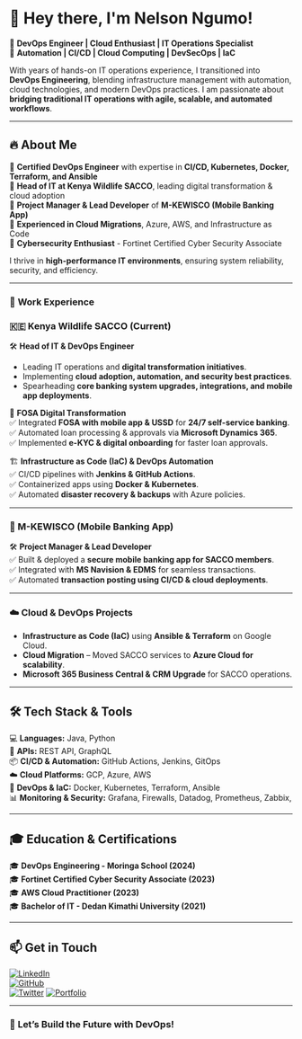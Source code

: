 # 👋 Hey there, I'm Nelson Ngumo!

🚀 **DevOps Engineer | Cloud Enthusiast | IT Operations Specialist**  
🔧 **Automation | CI/CD | Cloud Computing | DevSecOps | IaC**  

With years of hands-on IT operations experience, I transitioned into **DevOps Engineering**, blending infrastructure management with automation, cloud technologies, and modern DevOps practices. I am passionate about **bridging traditional IT operations with agile, scalable, and automated workflows**.

---

## 🔥 **About Me**
🔹 **Certified DevOps Engineer** with expertise in **CI/CD, Kubernetes, Docker, Terraform, and Ansible**  
🔹 **Head of IT at Kenya Wildlife SACCO**, leading digital transformation & cloud adoption  
🔹 **Project Manager & Lead Developer** of **M-KEWISCO (Mobile Banking App)**  
🔹 **Experienced in Cloud Migrations**, Azure, AWS, and Infrastructure as Code  
🔹 **Cybersecurity Enthusiast** - Fortinet Certified Cyber Security Associate  

I thrive in **high-performance IT environments**, ensuring system reliability, security, and efficiency.

---

### 💼 **Work Experience**

### **🇰🇪 Kenya Wildlife SACCO (Current)**
🛠 **Head of IT & DevOps Engineer**  
- Leading IT operations and **digital transformation initiatives**.  
- Implementing **cloud adoption, automation, and security best practices**.  
- Spearheading **core banking system upgrades, integrations, and mobile app deployments**.  

📱 **FOSA Digital Transformation**  
✅ Integrated **FOSA with mobile app & USSD** for **24/7 self-service banking**.  
✅ Automated loan processing & approvals via **Microsoft Dynamics 365**.  
✅ Implemented **e-KYC & digital onboarding** for faster loan approvals.  

🏗 **Infrastructure as Code (IaC) & DevOps Automation**  
✅ CI/CD pipelines with **Jenkins & GitHub Actions**.  
✅ Containerized apps using **Docker & Kubernetes**.  
✅ Automated **disaster recovery & backups** with Azure policies.  

---

### **📱 M-KEWISCO (Mobile Banking App)**
🛠 **Project Manager & Lead Developer**  
✅ Built & deployed a **secure mobile banking app for SACCO members**.  
✅ Integrated with **MS Navision & EDMS** for seamless transactions.  
✅ Automated **transaction posting using CI/CD & cloud deployments**.  

---

### **☁️ Cloud & DevOps Projects**
- **Infrastructure as Code (IaC)** using **Ansible & Terraform** on Google Cloud.  
- **Cloud Migration** – Moved SACCO services to **Azure Cloud for scalability**.  
- **Microsoft 365 Business Central & CRM Upgrade** for SACCO operations.  

---

## 🛠 **Tech Stack & Tools**
💻 **Languages:** Java, Python  
🔌 **APIs:** REST API, GraphQL  
📦 **CI/CD & Automation:** GitHub Actions, Jenkins, GitOps  
☁️ **Cloud Platforms:** GCP, Azure, AWS  
🚀 **DevOps & IaC:** Docker, Kubernetes, Terraform, Ansible  
📊 **Monitoring & Security:** Grafana, Firewalls, Datadog, Prometheus, Zabbix, 

---

## 🎓 **Education & Certifications**
🎓 **DevOps Engineering - Moringa School (2024)**  
🎓 **Fortinet Certified Cyber Security Associate (2023)**  
🎓 **AWS Cloud Practitioner (2023)**  
🎓 **Bachelor of IT - Dedan Kimathi University (2021)**  

---

## 📫 **Get in Touch**
[![LinkedIn](https://img.shields.io/badge/LinkedIn-Connect-blue?style=flat&logo=linkedin)](https://www.linkedin.com/in/nelson-ngumo-869033162/)  
[![GitHub](https://img.shields.io/badge/GitHub-Follow-black?style=flat&logo=github)](https://github.com/Ngumonelson123)  
[![Twitter](https://img.shields.io/badge/Twitter-Follow-blue?style=flat&logo=twitter)](https://x.com/your_techguyke)
[![Portfolio](https://img.shields.io/badge/Portfolio-Visit-green?style=flat&logo=netlify)](https://nelsongumo-devops-portfolio.netlify.app/)

---

### 🚀 **Let’s Build the Future with DevOps!**  
